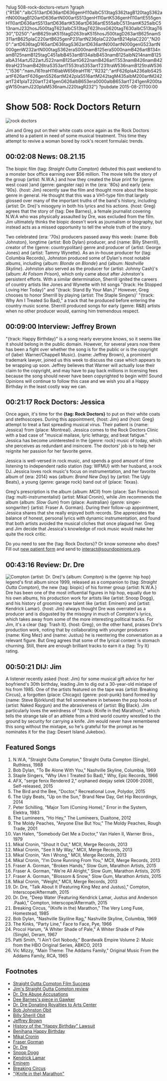 ?slug 508-rock-doctors-return
?graph {"R136":"albC513artD636artD636genH110albC513tagS362tagB120tagS362artN000tagB120artD636artN000artS513genH110artK536genH110artE555genH110artD636artS513artD636artK536artD636artE555albC513namK525albC513namJ232hosJ500tagT623albC513tagT623hosG620tagT630albC513tagT630","D250":"artB625traK515tagD263traK515hosJ500tagD263artB625namS311artB625plaC220artB625genP231artN236plaC220artB214plaC220","N200":"artD636tagD165artD636tagS362artD636artN000artN000genG523artN000genW232artN000tagS362eraS000namB125eraS000namB426artB134namB125namB125tagC451albB453artB134albB453namB125albN214namB125albA314artJ522artJ522namB125artG622namB426artT553namB426namB426traH231namB426traS353artT553traS353artT231traW536namB125traW536","I536":"namJ161traH116labW656traH116","R232":"artF626plaA236albS425artF626artF626genS526artM242plaS516artM242tagM435albM200artM242artT241plaT220artT241genG626albB653era0000albB653artT241genR200tagW150namJ220plaM536namJ220tagR232"}
?pubdate 2015-08-21T00:00

# Show 508: Rock Doctors Return
![rock doctors](//static.soundopinions.org/images/2015/rockdoctors_email.jpg)

Jim and Greg put on their white coats once again as the Rock Doctors attend to a patient in need of some musical treatment. This time they attempt to revive a woman bored by rock's recent formulaic trends.

## 00:02:08 News: 08.21.15

The biopic film {tag: *Straight Outta Compton*} debuted this past weekend to a monster box office earning over $56 million. The movie tells the story of the group {artist: N.W.A.} and how they created the blue print for {genre: west coast }and {genre: gangster rap} in the {era: '80s} and early {era: '90s}. {host: Jim} recently saw the film and thought more about the biopic genre in general. He thought that this was a VH1-type film that largely glossed over many of the important truths of the band's history, including {artist: Dr. Dre}'s misogyny in both his lyrics and his actions. {host: Greg} agrees that the story of {tag: Dee Barnes}, a female journalist covering N.W.A who was physically assaulted by Dre, was excluded from the film. Jim ultimately thinks the biopic doesn't work as journalism or biography, but instead acts as a missed opportunity to tell the whole truth of the story.

Two celebrated {era: '70s} producers passed away this week: {name: Bob Johnston}, longtime {artist: Bob Dylan} producer, and {name: Billy Sherrill}, creator of the {genre: countrypolitan} genre and producer of {artist: George Jones} and {artist: Tammy Wynette}. As an in-house producer for {tag: Columbia Records}, Johnston produced some of Dylan's most notable albums, including {album: *Blonde on Blonde*} and {album: *Nashville Skyline*}. Johnston also served as the producer for {artist: Johnny Cash}'s {album: *At Folsom Prison*}, which only came about after Johnston's persistent efforts. With a similar determination, Sherrill ignited the careers of country artists like Jones and Wynette with hit songs "{track: He Stopped Loving Her Today}" and "{track: Stand By Your Man.}" However, Greg chooses to honor Sherrill by playing {artist: The Staple Singers}' "{track: Why Am I Treated So Bad}," a track that he produced before entering the country music scene. Sherrill produced songs for early {genre: R&B} artists when no other producer would, earning him tremendous respect.  


## 00:09:00 Interview: Jeffrey Brown
 "{track: Happy Birthday}" is a song nearly everyone knows, so it seems like it should belong in the public domain. However, for several years now there has been a fight over whether the song is for the public or is the copyright of {label: Warner/Chappell Music}. {name: Jeffrey Brown}, a prominent trademark lawyer, joined us this week to discuss the case which appears to be wrapping up soon. Jeffrey believes that Warner will actually lose their claim to the copyright, and may have to pay back millions in licensing fees because the song should never have been copyrighted to begin with! Sound Opinions will continue to follow this case and we wish you all a Happy Birthday in the least costly way we can. 


## 00:21:17 Rock Doctors: Jessica 
Once again, it's time for the **{tag: Rock Doctors}** to put on their white coats and stethoscopes. During this appointment, {host: Jim} and {host: Greg} attempt to treat a fast spreading musical virus. Their patient is {name: Jessica} from {place: Montreal}. Jessica comes to the Rock Doctors Clinic with a bad case of "musical mailase, lyric lethargy, and beat fatigue." Jessica has become uninterested in the {genre: rock} music of today, which she perceives as redundant and insincere. The doctors' job is to help her reignite her passion for her favorite genre. 

Jessica is well-versed in rock music, and spends a good amount of time listening to independent radio station {tag: WFMU} with her husband, a rock DJ. Jessica loves rock music's focus on instrumentation, and her favorite album of {era: 2014} was {album: *Brand New Day*} by {artist: The Ugly Beats}, a young {genre: garage rock} band out of {place: Texas}. 

Greg's prescription is the album {album: *MCII*} from {place: San Francisco} {tag: multi-instrumentalist} {artist: Mikal Cronin}, while Jim recommends the album {album: *Slow Gum*} from {place: Australian} {genre: singer-songwriter} {artist: Fraser A. Gorman}. During their follow-up appointment, Jessica shares that she really enjoyed both records. She appreciates the balance of honest, personal lyrics with dynamic instrumentation, and found that both artists avoided the musical cliches that once plagued her. Greg and Jim decide that Jessica's knowledge of rock music would make her quite the rock critic. 

Do you need to see the {tag: Rock Doctors}? Or know someone who does? Fill out [new patient form](http://www.soundopinions.org/rockdocsform.pdf) and send to interact@soundopinions.org.

## 00:43:16 Review: Dr. Dre
![Compton](http://is3.mzstatic.com/image/pf/us/r30/Music5/v4/e9/f1/46/e9f14631-6a8c-01bf-d1b5-22a2a99c1b8b/UMG_cvrart_00602547530684_01_RGB72_1500x1500_15UMGIM41458.600x600-75.jpg "35315/1027466360")
{artist: Dr. Dre}'s {album: *Compton*} is the {genre: hip hop} legend's first album since 1999, released as a companion to {tag: *Straight Outta Compton*}, the new {tag: biopic} of his former group {artist: N.W.A.} Dre has been one of the most influential figures in hip hop, equally due to his own albums, his production work for artists like {artist: Snoop Dogg}, and his history of grooming new talent like {artist: Eminem} and {artist: Kendrick Lamar}. {host: Jim} always thought Dre was overrated as a producer and is disgusted by the misogny in much of *Compton*'s lyrics, which takes away from some of the more interesting political tracks. For Jim, it's a clear {tag: Trash It}. {host: Greg}, on the other hand, praises Dre's production work, noting that by collaborating with younger producers {name: King Mez} and {name: Justus} he is reentering the conversation as a relevant figure. But Greg agrees that some of the lyrical content is stomach churning. Still, there are enough brilliant tracks to earn it a {tag: Try It} rating.

## 00:50:21 DIJ: Jim
A listener recently asked {host: Jim} for some musical gift advice for her boyfriend's 30th birthday, leading Jim to dig out a 30-year-old mixtape of his from 1985. One of the artists featured on the tape was {artist: Breaking Circus}, a forgotten {place: Chicago} {genre: post-punk} band formed by {name: Steve Björklund} that fell somewhere in between the pop hooks of {artist: Naked Raygun} and the abrasiveness of {artist: Big Black}. Jim particularly loves the weirdness of "{track: (Knife in the) Marathon}," which tells the strange tale of an athlete from a third world country wrestled to the ground by security for carrying a knife. Jim would never have remembered this song without the mixtape, so he's grateful for the prompt as he nominates it for the {tag: Desert Island Jukebox}.

## Featured Songs
1. N.W.A, "Straight Outta Compton," Straight Outta Compton (Single), Ruthless, 1988 
2. Bob Dylan, "To Be Alone With You," Nashville Skyline, Columbia, 1969 
3. Staple Singers, "Why (Am I Treated So Bad)," Why, Epic Records, 1966 
4. AFX, "serge fenix Rendered 2," orphaned deejay selek (2006-2008), Self-released, 2015 
5. The Bird and the Bee, "Doctor," Recreational Love, Polydor, 2015 
6. The Ugly Beats, "Up on the Sun," Brand New Day, Get Hip Recordings, 2014 
7. Peter Schilling, "Major Tom (Coming Home)," Error in the System, Elektra, 1983 
8. The Lumineers, "Ho Hey," The Lumineers, Dualtone, 2012 
9. The Moldy Peaches, "Anyone Else But You," The Moldy Peaches, Rough Trade, 2001 
10. Van Halen, "Somebody Get Me a Doctor," Van Halen II, Warner Bros., 1979 
11. Mikal Cronin, "Shout It Out," MCII, Merge Records, 2013 
12. Mikal Cronin, "See It My Way," MCII, Merge Records, 2013
13. Mikal Cronin, "Am I Wrong," MCII, Merge Records, 2013 
14. Mikal Cronin, "I'm Done Running From You," MCII, Merge Records, 2013 
15. Fraser A. Gorman, "Broken Hands," Slow Gum, Marathon Artists, 2015 
16. Fraser A. Gorman, "We're All Alright," Slow Gum, Marathon Artists, 2015 
17. Fraser A. Gorman, "Blossom & Snow," Slow Gum, Marathon Artists, 2015 
18. Mikal Cronin, "Weight," MCII, Merge Records, 2013 
19. Dr. Dre, "Talk About It (Featuring King Mez and Justus)," Compton, Interscope/Aftermath, 2015 
20. Dr. Dre, "Deep Water (Featuring Kendrick Lamar, Justus and Anderson .Paak)," Compton, Interscope/Aftermath, 2015 
21. Breaking Circus, "(Knife in the) Marathon," The Very Long Fuse, Homestead, 1985 
22. Bob Dylan, "Nashville Skylilne Rag," Nashville Skyline, Columbia, 1969 
23. The Kinks, "Party Line," Face to Face, Pye, 1966 
25. Procol Harum, "A Whiter Shade of Pale," A Whiter Shade of Pale (Single), Deram, 1967 
25. Patti Smith, "I Ain't Got Nobody," Boardwalk Empire Volume 2: Music from the HBO Original Series, ABKCO, 2013 
26. Vic Mizzy, "Main Theme: The Addams Family," Original Music From the Addams Family, RCA, 1965

## Footnotes
- [Straight Outta Compton Film Success](http://www.latimes.com/entertainment/envelope/cotown/la-et-ct-box-office-straight-outta-compton-man-from-uncle-mission-impossible-20150816-story.html)
- [Jim's Straight Outta Compton review](http://www.wbez.org/blogs/jim-derogatis/2015-08/straight-outta-compton-lamest-kind-gloss-over-musical-biopic-112628)
- [Dr. Dre Abuse Accusations](http://consequenceofsound.net/2015/08/dr-dres-abuse-allegations-have-once-again-reared-their-ugly-head/)
- [Dee Barnes's piece in Gawker](http://gawker.com/heres-whats-missing-from-straight-outta-compton-me-and-1724735910)
- [Dr. Dre Donating Royalties to Arts Center](http://www.theguardian.com/music/2015/aug/07/dr-dre-donate-royalties-new-album-compton-charity)
- [Bob Johnston Obit](http://www.independent.co.uk/news/people/bob-johnston-johnny-cash-and-bob-dylans-legendary-producer-dies-at-the-age-of-83-10458238.html)
- [Billy Sherill Obit](http://www.billboard.com/articles/news/obituary/6655663/billy-sherrill-country-producer-dead)
- [Jeffrey Brown](http://www.michaelbest.com/jhbrown/)
- [History of the "Happy Birthday" Lawsuit](http://time.com/3976577/happy-birthday-copyright-history/)
- [Benihana Happy Birthday](https://www.youtube.com/watch?v=zHhsFa29SWg)
- [Mikal Cronin](https://www.mergerecords.com/mikal-cronin)
- [Fraser Gorman](https://fraseragorman.bandcamp.com/)
- [Dr. Dre](https://www.drdre.com/)
- [Snoop Dogg](http://snoopdogg.com/)
- [Kendrick Lamar](http://www.kendricklamar.com/)
- [Eminem](http://www.eminem.com/)
- [Breaking Circus](http://www.allmusic.com/artist/breaking-circus-mn0000512923/biography)
- ["(Knife in the) Marathon"](https://www.youtube.com/watch?v=EUdgTKnXk0Y)
